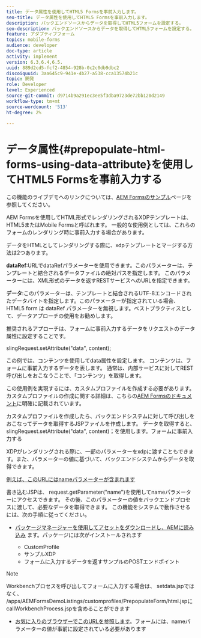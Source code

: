 ```yaml
---
title: データ属性を使用してHTML5 Formsを事前入力します。
seo-title: データ属性を使用してHTML5 Formsを事前入力します。
description: バックエンドソースからデータを取得してHTML5フォームを設定する。
seo-description: バックエンドソースからデータを取得してHTML5フォームを設定する。
feature: アダプティブフォーム
topics: mobile-forms
audience: developer
doc-type: article
activity: implement
version: 6.3,6.4,6.5.
uuid: 889d2cd5-fcf2-4854-928b-0c2c0db9dbc2
discoiquuid: 3aa645c9-941e-4b27-a538-cca13574b21c
topic: 開発
role: Developer
level: Experienced
source-git-commit: d9714b9a291ec3ee5f3dba9723de72bb120d2149
workflow-type: tm+mt
source-wordcount: '513'
ht-degree: 2%

---
```



# データ属性{#prepopulate-html-forms-using-data-attribute}を使用してHTML5 Formsを事前入力する

この機能のライブデモへのリンクについては、[AEM Formsのサンプル](https://forms.enablementadobe.com/content/samples/samples.html?query=0)ページを参照してください。

AEM Formsを使用してHTML形式でレンダリングされるXDPテンプレートは、HTML5またはMobile Formsと呼ばれます。 一般的な使用例としては、これらのフォームのレンダリング時に事前入力する場合があります。

データをHTMLとしてレンダリングする際に、xdpテンプレートとマージする方法は2つあります。

**dataRef**:URLでdataRefパラメーターを使用できます。このパラメーターは、テンプレートと結合されるデータファイルの絶対パスを指定します。 このパラメーターには、XML形式のデータを返すRESTサービスへのURLを指定できます。

**データ**:このパラメーターは、テンプレートと結合されるUTF-8エンコードされたデータバイトを指定します。このパラメーターが指定されている場合、HTML5 form は dataRef パラメーターを無視します。ベストプラクティスとして、データアプローチの使用をお勧めします。

推奨されるアプローチは、フォームに事前入力するデータをリクエストのデータ属性に設定することです。

slingRequest.setAttribute(&quot;data&quot;, content);

この例では、コンテンツを使用してdata属性を設定します。 コンテンツは、フォームに事前入力するデータを表します。 通常は、内部サービスに対してREST呼び出しをおこなうことで、「コンテンツ」を取得します。

この使用例を実現するには、カスタムプロファイルを作成する必要があります。 カスタムプロファイルの作成に関する詳細は、こちらの[AEM Formsのドキュメント](https://helpx.adobe.com/aem-forms/6/html5-forms/custom-profile.html)に明確に記載されています。

カスタムプロファイルを作成したら、バックエンドシステムに対して呼び出しをおこなってデータを取得するJSPファイルを作成します。 データを取得すると、 slingRequest.setAttribute(&quot;data&quot;, content)；を使用します。フォームに事前入力する

XDPがレンダリングされる際に、一部のパラメーターをxdpに渡すこともできます。また、パラメーターの値に基づいて、バックエンドシステムからデータを取得できます。

[例えば、このURLにはnameパラメーターが含まれます](http://localhost:4502/content/dam/formsanddocuments/PrepopulateMobileForm.xdp/jcr:content?name=john)

書き込むJSPは、 request.getParameter(&quot;name&quot;)を使用してnameパラメーターにアクセスできます。 その後、このパラメーターの値をバックエンドプロセスに渡して、必要なデータを取得できます。
この機能をシステムで動作させるには、次の手順に従ってください。

* [パッケージマネージャーを使用してアセットをダウンロードし、AEMに読み込み](assets/prepopulatemobileform.zip)
ます。パッケージには次がインストールされます

   * CustomProfile
   * サンプルXDP
   * フォームに入力するデータを返すサンプルのPOSTエンドポイント

>[!NOTE]
>
>Workbenchプロセスを呼び出してフォームに入力する場合は、 setdata.jspではなく、 /apps/AEMFormsDemoListings/customprofiles/PrepopulateForm/html.jspにcallWorkbenchProcess.jspを含めることができます

* [お気に入りのブラウザーでこのURLを参照します](http://localhost:4502/content/dam/formsanddocuments/PrepopulateMobileForm.xdp/jcr:content?name=Adobe%20Systems)。フォームには、nameパラメーターの値が事前に設定されている必要があります
